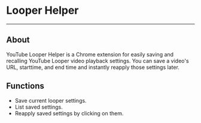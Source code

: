 # Looper Helper
-----------------------

## About
YouTube Looper Helper is a Chrome extension for easily saving and recalling YouTube Looper video playback settings. You can save a video's URL, starttime, and end time and instantly reapply those settings later.

## Functions
- Save current looper settings.
- List saved settings.
- Reapply saved settings by clicking on them.
